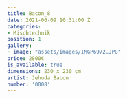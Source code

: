 ```yaml
---
title: Bacon_8
date: 2021-06-09 10:31:00 Z
categories:
- Mischtechnik
position: 1
gallery:
- image: "assets/images/IMGP6972.JPG"
price: 2800€
is_available: true
dimensions: 230 x 230 cm
artist: Jehuda Bacon
number: '0008'
---
```


